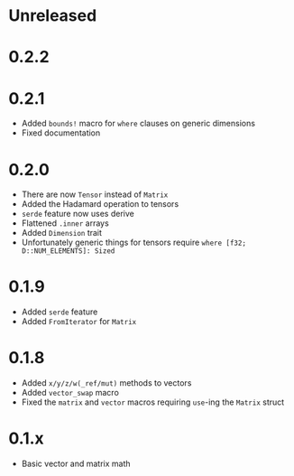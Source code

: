 <!-- updated by cargo-release -->

# Unreleased

# 0.2.2

# 0.2.1
- Added `bounds!` macro for `where` clauses on generic dimensions
- Fixed documentation

# 0.2.0
- There are now `Tensor` instead of `Matrix`
- Added the Hadamard operation to tensors
- `serde` feature now uses derive
- Flattened `.inner` arrays
- Added `Dimension` trait
- Unfortunately generic things for tensors require `where [f32; D::NUM_ELEMENTS]: Sized`

# 0.1.9
- Added `serde` feature
- Added `FromIterator` for `Matrix`

# 0.1.8
- Added `x/y/z/w(_ref/mut)` methods to vectors
- Added `vector_swap` macro
- Fixed the `matrix` and `vector` macros requiring `use`-ing the `Matrix` struct

# 0.1.x
- Basic vector and matrix math
